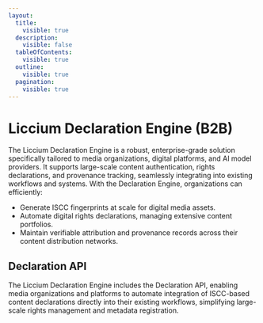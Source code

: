 ```yaml
---
layout:
  title:
    visible: true
  description:
    visible: false
  tableOfContents:
    visible: true
  outline:
    visible: true
  pagination:
    visible: true
---
```


# Liccium Declaration Engine (B2B)

The Liccium Declaration Engine is a robust, enterprise-grade solution specifically tailored to media organizations, digital platforms, and AI model providers. It supports large-scale content authentication, rights declarations, and provenance tracking, seamlessly integrating into existing workflows and systems. With the Declaration Engine, organizations can efficiently:

* Generate ISCC fingerprints at scale for digital media assets.
* Automate digital rights declarations, managing extensive content portfolios.
* Maintain verifiable attribution and provenance records across their content distribution networks.

## **Declaration API**

The Liccium Declaration Engine includes the Declaration API, enabling media organizations and platforms to automate integration of ISCC-based content declarations directly into their existing workflows, simplifying large-scale rights management and metadata registration.
